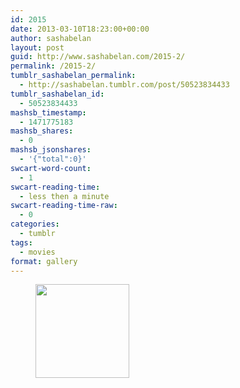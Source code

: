 ```yaml
---
id: 2015
date: 2013-03-10T18:23:00+00:00
author: sashabelan
layout: post
guid: http://www.sashabelan.com/2015-2/
permalink: /2015-2/
tumblr_sashabelan_permalink:
  - http://sashabelan.tumblr.com/post/50523834433
tumblr_sashabelan_id:
  - 50523834433
mashsb_timestamp:
  - 1471775183
mashsb_shares:
  - 0
mashsb_jsonshares:
  - '{"total":0}'
swcart-word-count:
  - 1
swcart-reading-time:
  - less then a minute
swcart-reading-time-raw:
  - 0
categories:
  - tumblr
tags:
  - movies
format: gallery
---
```

<div id='gallery-259' class='gallery galleryid-2015 gallery-columns-3 gallery-size-thumbnail'>
  <figure class='gallery-item'> 
  
  <div class='gallery-icon portrait'>
    <a href='http://www.sashabelan.ru/2015-2/attachment/2016/'><img width="150" height="150" src="http://www.sashabelan.ru/wp-content/uploads/2013/03/tumblr_mmv14anirB1qarj97o1_500-150x150.jpg" class="attachment-thumbnail size-thumbnail" alt="" /></a>
  </div></figure>
</div>